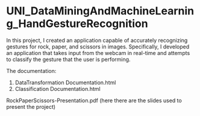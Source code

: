 # UNI_DataMiningAndMachineLearning_HandGestureRecognition
In this project, I created an application capable of accurately recognizing gestures for rock, paper, and scissors in images.
Specifically, I developed an application that takes input from the webcam in real-time and attempts to classify the gesture that the user is performing.

The documentation:
1) DataTransformation Documentation.html
2) Classification Documentation.html

RockPaperScissors-Presentation.pdf (here there are the slides used to present the project)
